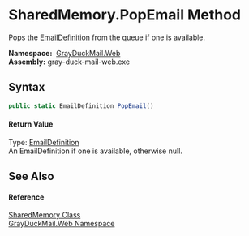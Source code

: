 SharedMemory.PopEmail Method
============================
Pops the [EmailDefinition][1] from the queue if one is available.

  **Namespace:**  [GrayDuckMail.Web][2]  
  **Assembly:** gray-duck-mail-web.exe

Syntax
------

```csharp
public static EmailDefinition PopEmail()
```

#### Return Value
Type: [EmailDefinition][1]  
 An EmailDefinition if one is available, otherwise null. 

See Also
--------

#### Reference
[SharedMemory Class][3]  
[GrayDuckMail.Web Namespace][2]  

[1]: ../../GrayDuckMail.Common/EmailDefinition/README.md
[2]: ../README.md
[3]: README.md